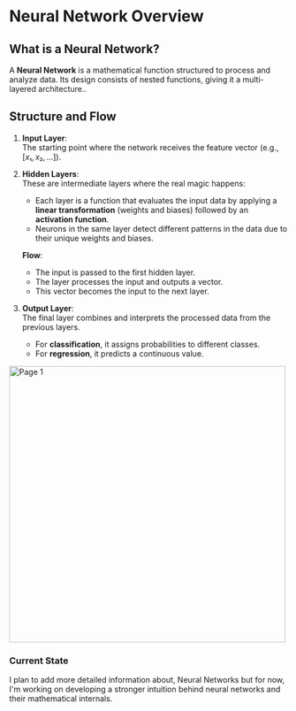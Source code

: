 # Neural Network Overview

## What is a Neural Network?  
A **Neural Network** is a mathematical function structured to process and analyze data. Its design consists of nested functions, 
giving it a multi-layered architecture..

## Structure and Flow

1. **Input Layer**:  
   The starting point where the network receives the feature vector (e.g., $`[x₁, x₂, ...]`$).  

2. **Hidden Layers**:  
   These are intermediate layers where the real magic happens:  
   - Each layer is a function that evaluates the input data by applying a **linear transformation** (weights and biases) followed by an **activation function**.  
   - Neurons in the same layer detect different patterns in the data due to their unique weights and biases.  

   **Flow**:  
   - The input is passed to the first hidden layer.  
   - The layer processes the input and outputs a vector.  
   - This vector becomes the input to the next layer.  

3. **Output Layer**:  
   The final layer combines and interprets the processed data from the previous layers.  
   - For **classification**, it assigns probabilities to different classes.  
   - For **regression**, it predicts a continuous value.

<img width="500" alt="Page 1" src="https://github.com/user-attachments/assets/498c72da-5943-4409-b60e-91d9ca2cbfc9">

### Current State
I plan to add more detailed information about, Neural Networks but for now, I'm working on developing a stronger intuition behind neural networks 
and their mathematical internals.
